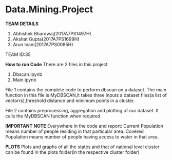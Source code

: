 # Data.Mining.Project
 

****TEAM DETAILS****
1) Abhishek Bhardwaj(2017A7PS1497H)
2) Akshat Gupta(2017A7PS1699H)
3) Arun Inani(2017A7PS0085H)

TEAM ID:35

****How to run Code****
There are 2 files in this project
1) Dbscan.ipynb
2) Main.ipynb

File 1 contains the complete code to perform dbscan on a dataset.
The main function in this file is MyDBSCAN,it takes three inputs a dataset files(a list of vectorrs),threshold distance and minimum points in a cluster.

File 2 contains preprocessing, aggregation and plotting of our dataset.
It calls the MyDBSCAN function when required.


****IMPORTANT NOTE****
Everywhere in the code and report:
Current Population means number of people residing in that particular area.
Covered Population means number of people having access to water in that area.


****PLOTS****
Plots and graphs of all the states and that of national level cluster can be found in the plots folder(in the respective cluster folder)
